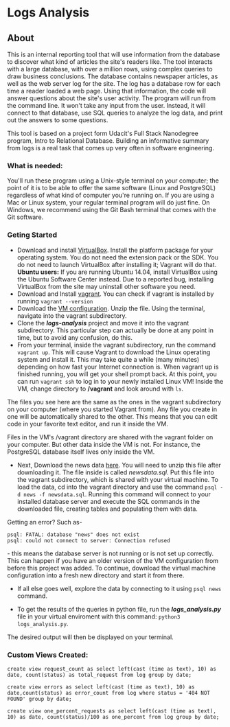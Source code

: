 # Logs Analysis

## About

This is an internal reporting tool that will use information from the database to discover what kind of articles the site's readers like. The tool interacts with a large database, with over a million rows, using complex queries to draw business conclusions. The database contains newspaper articles, as well as the web server log for the site. The log has a database row for each time a reader loaded a web page. Using that information, the code will answer questions about the site's user activity. The program will run from the command line. It won't take any input from the user. Instead, it will connect to that database, use SQL queries to analyze the log data, and print out the answers to some questions.

This tool is based on a project form Udacit's Full Stack Nanodegree program, Intro to Relational Database. Building an informative summary from logs is a real task that comes up very often in software engineering.

### What is needed:
You'll run these program using a Unix-style terminal on your computer; the point of it is to be able to offer the same software (Linux and PostgreSQL) regardless of what kind of computer you're running on. If you are using a Mac or Linux system, your regular terminal program will do just fine. On Windows, we recommend using the Git Bash terminal that comes with the Git software.

### Geting Started
- Download and install [VirtualBox](https://www.virtualbox.org/wiki/Download_Old_Builds_5_1). Install the platform package for your operating system. You do not need the extension pack or the SDK. You do not need to launch VirtualBox after installing it; Vagrant will do that. **Ubuntu users:** If you are running Ubuntu 14.04, install VirtualBox using the Ubuntu Software Center instead. Due to a reported bug, installing VirtualBox from the site may uninstall other software you need.
- Download and Install [vagrant](https://www.vagrantup.com/downloads.html). You can check if vagrant is installed by running `vagrant --version`
- Download the [VM configuration](https://s3.amazonaws.com/video.udacity-data.com/topher/2018/April/5acfbfa3_fsnd-virtual-machine/fsnd-virtual-machine.zip). Unzip the file. Using the terminal, navigate into the vagrant subdirectory.
- Clone the **_logs-analysis_** project and move it into the vagrant subdirectory. This particular step can actually be done at any point in time, but to avoid any confusion, do this.
- From your terminal, inside the vagrant subdirectory, run the command `vagrant up`. This will cause Vagrant to download the Linux operating system and install it. This may take quite a while (many minutes) depending on how fast your Internet connection is. When vagrant up is finished running, you will get your shell prompt back. At this point, you can run `vagrant ssh` to log in to your newly installed Linux VM! Inside the VM, change directory to **/vagrant** and look around with `ls`.

The files you see here are the same as the ones in the vagrant subdirectory on your computer (where you started Vagrant from). Any file you create in one will be automatically shared to the other. This means that you can edit code in your favorite text editor, and run it inside the VM.

Files in the VM's /vagrant directory are shared with the vagrant folder on your computer. But other data inside the VM is not. For instance, the PostgreSQL database itself lives only inside the VM.

- Next, Download the news data [here](https://d17h27t6h515a5.cloudfront.net/topher/2016/August/57b5f748_newsdata/newsdata.zip). You will need to unzip this file after downloading it. The file inside is called _newsdata.sql_. Put this file into the vagrant subdirectory, which is shared with your virtual machine. To load the data, cd into the vagrant directory and use the command `psql -d news -f newsdata.sql`. Running this command will connect to your installed database server and execute the SQL commands in the downloaded file, creating tables and populating them with data.

Getting an error? Such as\- 
```
psql: FATAL: database "news" does not exist
psql: could not connect to server: Connection refused

```
\- this means the database server is not running or is not set up correctly. This can happen if you have an older version of the VM configuration from before this project was added. To continue, download the virtual machine configuration into a fresh new directory and start it from there.

- If all else goes well, explore the data by connecting to it using `psql news` command.

- To get the results of the queries in python file, run the **_logs_analysis.py_** file in your virtual enviroment with this command: `python3 logs_analysis.py`.

The desired output will then be displayed on your terminal.

### Custom Views Created:

```
create view request_count as select left(cast (time as text), 10) as date, count(status) as total_request from log group by date;

create view errors as select left(cast (time as text), 10) as date,count(status) as error_count from log where status = '404 NOT FOUND' group by date;

create view one_percent_requests as select left(cast (time as text), 10) as date, count(status)/100 as one_percent from log group by date;

```

